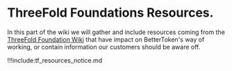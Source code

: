 # ThreeFold Foundations Resources.

In this part of the wiki we will gather and include resources coming from the [ThreeFold Foundation Wiki](https://wiki.threefold.io) that have impact on BetterToken's way of working, or contain information our customers should be aware off.

!!!include:tf_resources_notice.md